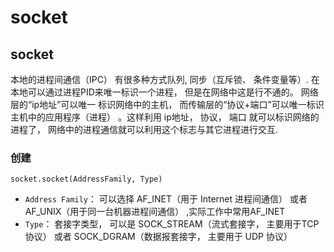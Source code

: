 # socket

## socket
本地的进程间通信（IPC） 有很多种⽅式队列, 同步（互斥锁、 条件变量等）.
在本地可以通过进程PID来唯⼀标识⼀个进程， 但是在⽹络中这是⾏不通的。 ⽹络层的“ip地址”可以唯⼀
标识⽹络中的主机， ⽽传输层的“协议+端⼝”可以唯⼀标识主机中的应⽤程序（进程） 。这样利⽤ ip地址， 协议， 端⼝ 就可以标识⽹络的进程了， ⽹络中的进程通信就可以利⽤这个标志与其它进程进⾏交互.

### 创建
`socket.socket(AddressFamily, Type)`
- `Address Family`： 可以选择 AF_INET（⽤于 Internet 进程间通信） 或者AF_UNIX（⽤于同⼀台机器进程间通信） ,实际⼯作中常⽤AF_INET
- `Type`： 套接字类型， 可以是 SOCK_STREAM（流式套接字， 主要⽤于TCP 协议） 或者 SOCK_DGRAM（数据报套接字， 主要⽤于 UDP 协议）